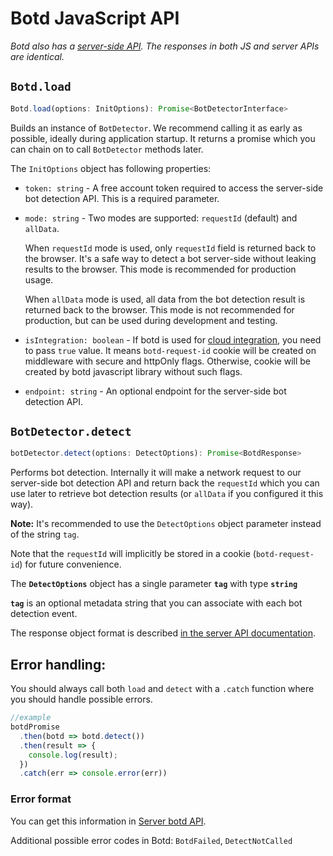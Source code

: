 # Botd JavaScript API
_Botd also has a [server-side API](server_api.md). The responses in both JS and server APIs are identical._

## `Botd.load`

```ts
Botd.load(options: InitOptions): Promise<BotDetectorInterface>
```

Builds an instance of `BotDetector`. We recommend calling it as early as possible,
ideally during application startup. It returns a promise which you can chain on to call `BotDetector` methods later.

The `InitOptions` object has following properties:

- `token: string` - A free account token required to access the server-side bot detection API.
This is a required parameter.

- `mode: string` - Two modes are supported: `requestId` (default) and `allData`.

    When `requestId` mode is used, only `requestId` field is returned back to the browser.
    It's a safe way to detect a bot server-side without leaking results to the browser.
    This mode is recommended for production usage.

    When `allData` mode is used, all data from the bot detection result is returned back to the browser.
    This mode is not recommended for production, but can be used during development and testing.

- `isIntegration: boolean` - If botd is used for [cloud integration](https://github.com/fingerprintjs/botd-integrations), you need to pass `true` value. It means `botd-request-id` cookie will be created on middleware with secure and httpOnly flags. Otherwise, cookie will be created by botd javascript library without such flags.

- `endpoint: string` - An optional endpoint for the server-side bot detection API.

## `BotDetector.detect`

```ts
botDetector.detect(options: DetectOptions): Promise<BotdResponse>
```

Performs bot detection. Internally it will make a network request to our server-side bot detection API
and return back the `requestId` which you can use later to retrieve bot detection results (or `allData` if you configured it this way).

**Note:** It's recommended to use the `DetectOptions` object parameter instead of the string `tag`.

Note that the `requestId` will implicitly be stored in a cookie (`botd-request-id`) for future convenience.

The **`DetectOptions`** object has a single parameter **`tag`** with type **`string`**

**`tag`** is an optional metadata string that you can associate with each bot detection event.

The response object format is described [in the server API documentation](server_api.md#response-body).

## Error handling:

You should always call both `load` and `detect` with a `.catch` function where you should handle possible errors.

```ts
//example
botdPromise
  .then(botd => botd.detect())
  .then(result => {
    console.log(result);
  })
  .catch(err => console.error(err))
```

### Error format

You can get this information in [Server botd API](server_api.md#error-format).

Additional possible error codes in Botd: `BotdFailed`, `DetectNotCalled`
